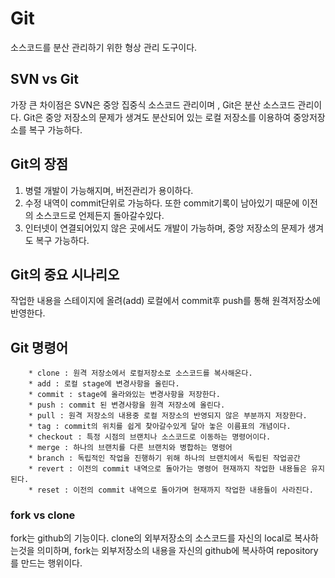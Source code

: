 # Git
소스코드를 분산 관리하기 위한 형상 관리 도구이다.

## SVN vs Git
가장 큰 차이점은 SVN은 중앙 집중식 소스코드 관리이며 , Git은 분산 소스코드 관리이다.
Git은 중앙 저장소의 문제가 생겨도 분산되어 있는 로컬 저장소를 이용하여 중앙저장소를 복구 가능하다.

## Git의 장점
1. 병렬 개발이 가능해지며, 버전관리가 용이하다.
2. 수정 내역이 commit단위로 가능하다. 또한 commit기록이 남아있기 때문에 이전의 소스코드로 언제든지 돌아갈수있다.
3. 인터넷이 연결되어있지 않은 곳에서도 개발이 가능하며, 중앙 저장소의 문제가 생겨도 복구 가능하다.

## Git의 중요 시나리오
작업한 내용을 스테이지에 올려(add) 로컬에서 commit후 push를 통해 원격저장소에 반영한다.

## Git 명령어
```
    * clone : 원격 저장소에서 로컬저장소로 소스코드를 복사해온다.
    * add : 로컬 stage에 변경사항을 올린다.
    * commit : stage에 올라와있는 변경사항을 저장한다.
    * push : commit 된 변경사항을 원격 저장소에 올린다.
    * pull : 원격 저장소의 내용중 로컬 저장소의 반영되지 않은 부분까지 저장한다.
    * tag : commit의 위치를 쉽게 찾아갈수있게 달아 놓은 이름표의 개념이다.
    * checkout : 특정 시점의 브랜치나 소스코드로 이동하는 명령어이다.
    * merge : 하나의 브랜치를 다른 브랜치와 병합하는 명령어
    * branch : 독립적인 작업을 진행하기 위해 하나의 브랜치에서 독립된 작업공간 
    * revert : 이전의 commit 내역으로 돌아가는 명령어 현재까지 작업한 내용들은 유지된다.
    * reset : 이전의 commit 내역으로 돌아가며 현재까지 작업한 내용들이 사라진다.
```

### fork vs clone
fork는 github의 기능이다. clone의 외부저장소의 소스코드를 자신의 local로 복사하는것을 의미하며,
fork는 외부저장소의 내용을 자신의 github에 복사하여 repository를 만드는 행위이다.